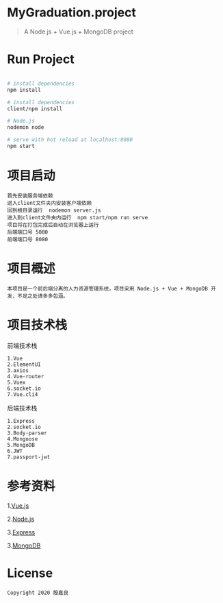 # MyGraduation.project

>  A Node.js + Vue.js + MongoDB project

# Run Project

``` bash

# install dependencies
npm install

# install dependencies
client/npm install  

# Node.js
nodemon node

# serve with hot reload at localhost:8080
npm start

```

# 项目启动

    首先安装服务端依赖
    进入client文件夹内安装客户端依赖
    回到根目录运行  nodemon server.js
    进入到client文件夹内运行  npm start/npm run serve  
    项目将在打包完成后自动在浏览器上运行
    后端端口号 5000
    前端端口号 8080
    
# 项目概述

    本项目是一个前后端分离的人力资源管理系统，项目采用 Node.js + Vue + MongoDB 开发，不足之处请多多包涵。


# 项目技术栈

 前端技术栈

    1.Vue
    2.ElementUI
    3.axios
    4.Vue-router
    5.Vuex
    6.socket.io
    7.Vue.cli4
    
 后端技术栈
    
    1.Express
    2.socket.io
    3.Body-parser
    4.Mongoose
    5.MongoDB
    6.JWT
    7.passport-jwt
    
    
# 参考资料

   1.[Vue.js](https://cn.vuejs.org/index.html)
   
   2.[Node.js](http://nodejs.cn/api/)
   
   3.[Express](https://www.expressjs.com.cn/4x/api.html)
   
   3.[MongoDB](https://www.runoob.com/mongodb/mongodb-tutorial.html)
    
# License
    
    Copyright 2020 殷嘉良
